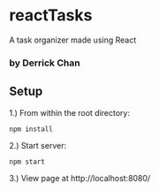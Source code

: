 # reactTasks
A task organizer made using React
### by Derrick Chan

## Setup
1.) From within the root directory:
```
npm install
```

2.) Start server:
```
npm start
```

3.) View page at http://localhost:8080/

